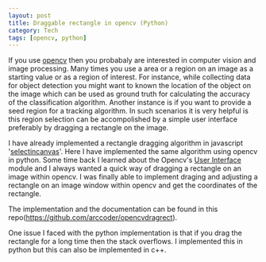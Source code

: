 ```yaml
---
layout: post
title: Draggable rectangle in opencv (Python)
category: Tech
tags: [opencv, python]
---
```


If you use [opencv](http://opencv.org/) then you probabaly are interested in computer vision and image processing. Many times you use a area or a region on an image as a starting value or as a region of interest. For instance, while collecting data for object detection you might want to known the location of the object on the image which can be used as ground truth for calculating the accuracy of the classification algorithm. Another instance is if you want to provide a seed region for a tracking algorithm. In such scenarios it is very helpful is this region selection can be accompolished by a simple user interface preferably by dragging a rectangle on the image.

I have already implemented a rectangle dragging algorithm in javascript '[selectincanvas](https://github.com/arccoder/selectincanvas.js)'. Here I have implemented the same algorithm using opencv in python. Some time back I learned about the Opencv's [User Interface](http://docs.opencv.org/2.4/modules/highgui/doc/user_interface.html) module and I always wanted a quick way of dragging a rectangle on an image within opencv. I was finally able to implement draging and adjusting a rectangle on an image window within opencv and get the coordinates of the rectangle.

The implementation and the documentation can be found in this repo(https://github.com/arccoder/opencvdragrect).

One issue I faced with the python  implementation is that if you drag the rectangle for a long time then the stack overflows. I implemented this in python but this can also be implemented in c++.
